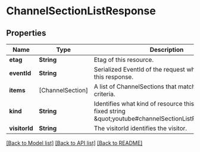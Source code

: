 # ChannelSectionListResponse

## Properties
Name | Type | Description | Notes
------------ | ------------- | ------------- | -------------
**etag** | **String** | Etag of this resource. | [optional] 
**eventId** | **String** | Serialized EventId of the request which produced this response. | [optional] 
**items** | [ChannelSection] | A list of ChannelSections that match the request criteria. | [optional] 
**kind** | **String** | Identifies what kind of resource this is. Value: the fixed string \&quot;youtube#channelSectionListResponse\&quot;. | [optional] [default to "youtube#channelSectionListResponse"]
**visitorId** | **String** | The visitorId identifies the visitor. | [optional] 

[[Back to Model list]](../README.md#documentation-for-models) [[Back to API list]](../README.md#documentation-for-api-endpoints) [[Back to README]](../README.md)


